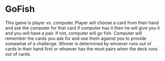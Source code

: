 GoFish
======
 This game is player vs. computer.
 Player will choose a card from their hand and ask the computer for that card
 if computer has it then he will give you it and you will have a pair. If not,
 computer will go fish. Computer will remember the cards you ask for and use them
 against you to provide somewhat of a challenge. Winner is determined by whoever
 runs out of cards in their hand first or whoever has the most pairs when the deck
 runs out of cards.
